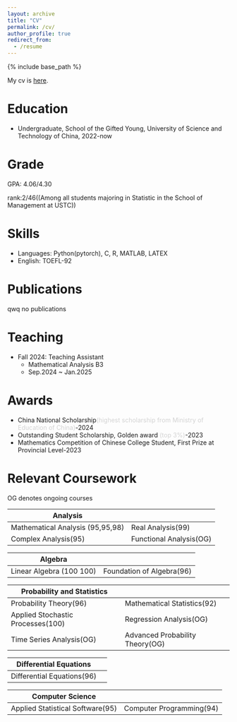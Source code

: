 ```yaml
---
layout: archive
title: "CV"
permalink: /cv/
author_profile: true
redirect_from:
  - /resume
---
```


{% include base_path %}

My cv is [here](./Dongrun_Wu_CV.pdf).

Education
======
* Undergraduate, School of the Gifted Young, University of Science and Technology of China, 2022-now


Grade
=====
GPA: 4.06/4.30

rank:2/46((Among all students majoring in Statistic in the School of Management at USTC))


Skills
======
* Languages: Python(pytorch), C, R, MATLAB, LATEX
* English: TOEFL-92


Publications
======
qwq no publications
  

Teaching
======
* Fall 2024: Teaching Assistant
  * Mathematical Analysis B3
  * Sep.2024 ~ Jan.2025
  
Awards
======
- China National Scholarship<span style="color: lightgray;">(highest scholarship from Ministry of Education of China)</span>-2024
- Outstanding Student Scholarship, Golden award <span style="color: lightgray;">(top 3%)</span>-2023
- Mathematics Competition of Chinese College Student, First Prize at Provincial Level-2023

Relevant Coursework
======
OG denotes ongoing courses

|Analysis | | 
|--------|--------|
| Mathematical Analysis (95,95,98)  | Real Analysis(99)  |
| Complex Analysis(95) | Functional Analysis(OG)  |

|Algebra | | 
|--------|--------|
| Linear Algebra (100 100)| Foundation of Algebra(96)  |

|Probability and Statistics | | 
|--------|--------|
| Probability Theory(96)| Mathematical Statistics(92)|
|Applied Stochastic Processes(100)|Regression Analysis(OG)|
|Time Series Analysis(OG)|Advanced Probability Theory(OG)|

|Differential Equations||
|-------|-------|
|Differential Equations(96)||

|Computer Science||
|-----|------|
|Applied Statistical Software(95)|Computer Programming(94)|


